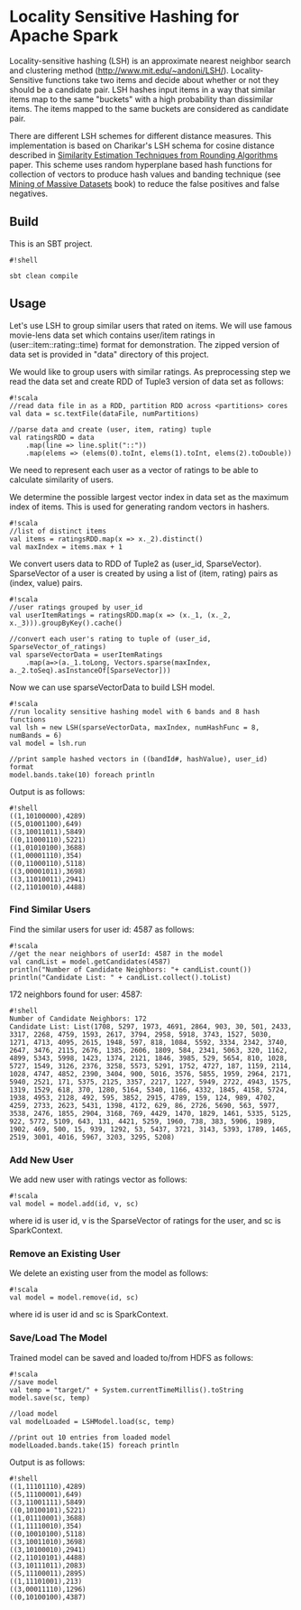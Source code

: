 # Locality Sensitive Hashing for Apache Spark #

Locality-sensitive hashing (LSH) is an approximate nearest neighbor search and clustering method (http://www.mit.edu/~andoni/LSH/). Locality-Sensitive functions take two items and decide about whether or not they should be a candidate pair. LSH hashes input items in a way that similar items map to the same "buckets" with a high probability than dissimilar items. The items mapped to the same buckets are considered as candidate pair. 

There are different LSH schemes for different distance measures. This implementation is based on Charikar's LSH schema for cosine distance described in [Similarity Estimation Techniques from Rounding Algorithms](http://www.cs.princeton.edu/courses/archive/spr04/cos598B/bib/CharikarEstim.pdf) paper. This scheme uses random hyperplane based hash functions for collection of vectors to produce hash values and banding technique (see [Mining of Massive Datasets](http://mmds.org) book) to reduce the false positives and false negatives.

## Build ##

This is an SBT project.
```
#!shell

sbt clean compile
```

## Usage ##

Let's use LSH to group similar users that rated on items. We will use famous movie-lens data set which contains user/item ratings in (user::item::rating::time) format for demonstration. The zipped version of data set is provided in "data" directory of this project. 

We would like to group users with similar ratings. As preprocessing step we read the data set and create RDD of Tuple3 version of data set as follows:

```
#!scala
//read data file in as a RDD, partition RDD across <partitions> cores
val data = sc.textFile(dataFile, numPartitions)

//parse data and create (user, item, rating) tuple
val ratingsRDD = data
    .map(line => line.split("::"))
    .map(elems => (elems(0).toInt, elems(1).toInt, elems(2).toDouble))
```

We need to represent each user as a vector of ratings to be able to calculate similarity of users. 

We determine the possible largest vector index in data set as the maximum index of items. This is used for generating random vectors in hashers. 

```
#!scala
//list of distinct items
val items = ratingsRDD.map(x => x._2).distinct()
val maxIndex = items.max + 1
```

We convert users data to RDD of Tuple2 as (user_id, SparseVector). SparseVector of a user is created by using a list of (item, rating) pairs as (index, value) pairs.

```
#!scala
//user ratings grouped by user_id
val userItemRatings = ratingsRDD.map(x => (x._1, (x._2, x._3))).groupByKey().cache()

//convert each user's rating to tuple of (user_id, SparseVector_of_ratings)
val sparseVectorData = userItemRatings
    .map(a=>(a._1.toLong, Vectors.sparse(maxIndex, a._2.toSeq).asInstanceOf[SparseVector]))
```

Now we can use sparseVectorData to build LSH model. 

```
#!scala
//run locality sensitive hashing model with 6 bands and 8 hash functions
val lsh = new LSH(sparseVectorData, maxIndex, numHashFunc = 8, numBands = 6)
val model = lsh.run

//print sample hashed vectors in ((bandId#, hashValue), user_id) format
model.bands.take(10) foreach println
```
Output is as follows:

```
#!shell
((1,10100000),4289)
((5,01001100),649)
((3,10011011),5849)
((0,11000110),5221)
((1,01010100),3688)
((1,00001110),354)
((0,11000110),5118)
((3,00001011),3698)
((3,11010011),2941)
((2,11010010),4488)
```

### Find Similar Users ###
Find the similar users for user id: 4587 as follows:

```
#!scala
//get the near neighbors of userId: 4587 in the model
val candList = model.getCandidates(4587)
println("Number of Candidate Neighbors: "+ candList.count())
println("Candidate List: " + candList.collect().toList)
```

172 neighbors found for user: 4587:

```
#!shell
Number of Candidate Neighbors: 172
Candidate List: List(1708, 5297, 1973, 4691, 2864, 903, 30, 501, 2433, 3317, 2268, 4759, 1593, 2617, 3794, 2958, 5918, 3743, 1527, 5030, 1271, 4713, 4095, 2615, 1948, 597, 818, 1084, 5592, 3334, 2342, 3740, 2647, 3476, 2115, 2676, 1385, 2606, 1809, 584, 2341, 5063, 320, 1162, 4899, 5343, 5998, 1423, 1374, 2121, 1846, 3985, 529, 5654, 810, 1028, 5727, 1549, 3126, 2376, 3258, 5573, 5291, 1752, 4727, 187, 1159, 2114, 1028, 4747, 4852, 2390, 3404, 900, 5016, 3576, 5855, 1959, 2964, 2171, 5940, 2521, 171, 5375, 2125, 3357, 2217, 1227, 5949, 2722, 4943, 1575, 1319, 1529, 618, 370, 1280, 5164, 5340, 1166, 4332, 1845, 4158, 5724, 1938, 4953, 2128, 492, 595, 3852, 2915, 4789, 159, 124, 989, 4702, 4259, 2733, 2623, 5431, 1398, 4172, 629, 86, 2726, 5690, 563, 5977, 3538, 2476, 1855, 2904, 3168, 769, 4429, 1470, 1829, 1461, 5335, 5125, 922, 5772, 5109, 643, 131, 4421, 5259, 1960, 738, 383, 5906, 1989, 1902, 469, 500, 15, 939, 1292, 53, 5437, 3721, 3143, 5393, 1789, 1465, 2519, 3001, 4016, 5967, 3203, 3295, 5208)
```

### Add New User ###

We add new user with ratings vector as follows:
```
#!scala
val model = model.add(id, v, sc)
```
where id is user id, v is the SparseVector of ratings for the user, and sc is SparkContext.

### Remove an Existing User ###

We delete an existing user from the model as follows:
```
#!scala
val model = model.remove(id, sc)
```
where id is user id and sc is SparkContext.

### Save/Load The Model ###

Trained model can be saved and loaded to/from HDFS as follows:

```
#!scala
//save model
val temp = "target/" + System.currentTimeMillis().toString
model.save(sc, temp)

//load model
val modelLoaded = LSHModel.load(sc, temp)

//print out 10 entries from loaded model
modelLoaded.bands.take(15) foreach println
```
Output is as follows:

```
#!shell
((1,11101110),4289)
((5,11100001),649)
((3,11001111),5849)
((0,10100101),5221)
((1,01110001),3688)
((1,11110010),354)
((0,10010100),5118)
((3,10011010),3698)
((3,10100010),2941)
((2,11010101),4488)
((3,10111011),2083)
((5,11100011),2895)
((1,11101001),213)
((3,00011110),1296)
((0,10100100),4387)
```

